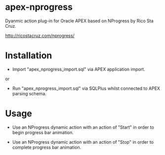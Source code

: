 # apex-nprogress
Dyanmic action plug-in for Oracle APEX based on NProgress by Rico Sta Cruz.

http://ricostacruz.com/nprogress/

# Installation
* Import "apex_nprogress_import.sql" via APEX application import.

or

* Run "apex_nprogress_import.sql" via SQLPlus whilst connected to APEX parsing schema.
 


# Usage
* Use an NProgress dynamic action with an action of "Start" in order to begin progress bar animation.

* Use an NProgress dynamic action with an action of "Stop" in order to complete progress bar animation.
